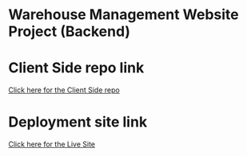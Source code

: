# Warehouse Management Website Project (Backend)
# Client Side repo link 
[Click here for the Client Side repo](https://github.com/ProgrammingHeroWC4/warehouse-management-client-side-habulCoderJohnny)
# Deployment site link
[Click here for the Live Site](https://rocky-crag-07319.herokuapp.com)